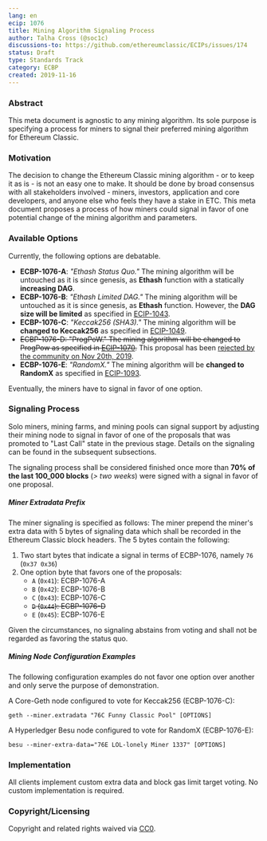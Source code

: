 ```yaml
---
lang: en
ecip: 1076
title: Mining Algorithm Signaling Process
author: Talha Cross (@soc1c)
discussions-to: https://github.com/ethereumclassic/ECIPs/issues/174
status: Draft
type: Standards Track
category: ECBP
created: 2019-11-16
---
```


### Abstract
This meta document is agnostic to any mining algorithm. Its sole purpose is specifying a process for miners to signal their preferred mining algorithm for Ethereum Classic.

### Motivation
The decision to change the Ethereum Classic mining algorithm - or to keep it as is - is not an easy one to make. It should be done by broad consensus with all stakeholders involved - miners, investors, application and core developers, and anyone else who feels they have a stake in ETC. This meta document proposes a process of how miners could signal in favor of one potential change of the mining algorithm and parameters.

### Available Options
Currently, the following options are debatable.

- **ECBP-1076-A**: _"Ethash Status Quo."_ The mining algorithm will be untouched as it is since genesis, as **Ethash** function with a statically **increasing DAG**.
- **ECBP-1076-B**: _"Ethash Limited DAG."_ The mining algorithm will be untouched as it is since genesis, as **Ethash** function. However, the **DAG size will be limited** as specified in [ECIP-1043](https://ecips.ethereumclassic.org/ECIPs/ecip-1043).
- **ECBP-1076-C**: _"Keccak256 (SHA3)."_ The mining algorithm will be **changed to Keccak256** as specified in [ECIP-1049](https://ecips.ethereumclassic.org/ECIPs/ecip-1049).
- ~~ECBP-1076-D: "ProgPoW." The mining algorithm will be changed to ProgPow as specified in [ECIP-1070](https://ecips.ethereumclassic.org/ECIPs/ecip-1070).~~ This proposal has been [rejected by the community on Nov 20th, 2019](https://github.com/ethereumclassic/ECIPs/issues/174).
- **ECBP-1076-E**: _"RandomX."_ The mining algorithm will be **changed to RandomX** as specified in [ECIP-1093](https://ecips.ethereumclassic.org/ECIPs/ecip-1093).

Eventually, the miners have to signal in favor of one option.

### Signaling Process
Solo miners, mining farms, and mining pools can signal support by adjusting their mining node to signal in favor of one of the proposals that was promoted to "Last Call" state in the previous stage. Details on the signaling can be found in the subsequent subsections.

The signaling process shall be considered finished once more than **70% of the last 100_000 blocks** (_> two weeks_) were signed with a signal in favor of one proposal.

##### Miner Extradata Prefix
The miner signaling is specified as follows: The miner prepend the miner's extra data with 5 bytes of signaling data which shall be recorded in the Ethereum Classic block headers. The 5 bytes contain the following:

1. Two start bytes that indicate a signal in terms of ECBP-1076, namely `76` (`0x37 0x36`)
2. One option byte that favors one of the proposals:
    - `A` (`0x41`): ECBP-1076-A
    - `B` (`0x42`): ECBP-1076-B
    - `C` (`0x43`): ECBP-1076-C
    - ~~`D` (`0x44`): ECBP-1076-D~~
    - `E` (`0x45`): ECBP-1076-E

Given the circumstances, no signaling abstains from voting and shall not be regarded as favoring the status quo.

##### Mining Node Configuration Examples
The following configuration examples do not favor one option over another and only serve the purpose of demonstration.

A Core-Geth node configured to vote for Keccak256 (ECBP-1076-C):

```
geth --miner.extradata "76C Funny Classic Pool" [OPTIONS]
```
A Hyperledger Besu node configured to vote for RandomX (ECBP-1076-E):

```
besu --miner-extra-data="76E LOL-lonely Miner 1337" [OPTIONS]
```

### Implementation
All clients implement custom extra data and block gas limit target voting. No custom implementation is required.

### Copyright/Licensing
Copyright and related rights waived via [CC0](https://creativecommons.org/publicdomain/zero/1.0/).
